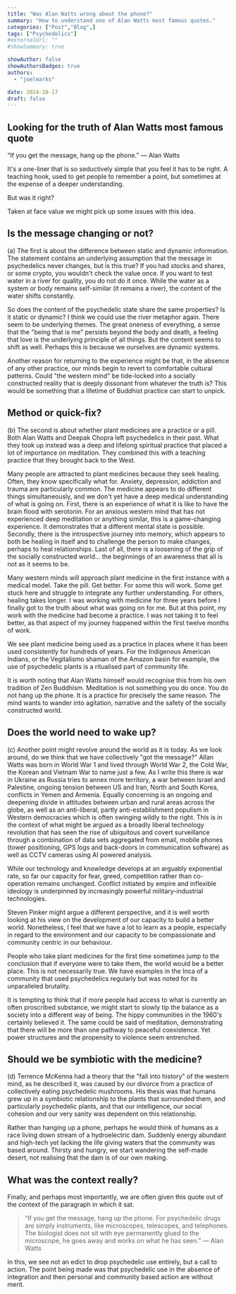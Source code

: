 ```yaml
---
title: "Was Alan Watts wrong about the phone?"
summary: "How to understand one of Alan Watts most famous quotes."
categories: ["Post","Blog",]
tags: ["Psychedelics"]
#externalUrl: ""
#showSummary: true

showAuthor: false
showAuthorsBadges: true
authors:
  - "joelmarks"

date: 2024-10-17
draft: false
---
```


## Looking for the truth of Alan Watts most famous quote

“If you get the message, hang up the phone.”
― Alan Watts

It's a one-liner that is so seductively simple that you feel it has to be right. A teaching hook, used to get people to remember a point, but sometimes at the expense of a deeper understanding.

But was it right?

Taken at face value we might pick up some issues with this idea.

## Is the message changing or not?

(a) The first is about the difference between static and dynamic information. The statement contains an underlying assumption that the message in psychedelics never changes, but is this true? If you had stocks and shares, or some crypto, you wouldn't check the value once. If you want to test water in a river for quality, you do not do it once. While the water as a system or body remains self-similar (it remains a river), the content of the water shifts constantly.

So does the content of the psychedelic state share the same properties? Is it static or dynamic? I think we could use the river metaphor again. There seem to be underlying themes. The great oneness of everything, a sense that the "being that is me" persists beyond the body and death, a feeling that love is the underlying principle of all things. But the content seems to shift as well. Perhaps this is because we ourselves are dynamic systems.

Another reason for returning to the experience might be that, in the absence of any other practice, our minds begin to revert to comfortable cultural patterns. Could "the western mind" be tide-locked into a socially constructed reality that is deeply dissonant from whatever the truth is? This would be something that a lifetime of Buddhist practice can start to unpick.

## Method or quick-fix?

(b) The second is about whether plant medicines are a practice or a pill. Both Alan Watts and Deepak Chopra left psychedelics in their past. What they took up instead was a deep and lifelong spiritual practice that placed a lot of importance on meditation. They combined this with a teaching practice that they brought back to the West.

Many people are attracted to plant medicines because they seek healing. Often, they know specifically what for. Anxiety, depression, addiction and trauma are particularly common. The medicine appears to do different things simultaneously, and we don't yet have a deep medical understanding of what is going on. First, there is an experience of what it is like to have the brain flood with serotonin. For an anxious western mind that has not experienced deep meditation or anything similar, this is a game-changing experience. It demonstrates that a different mental state is possible. Secondly, there is the introspective journey into memory, which appears to both be healing in itself and to challenge the person to make changes, perhaps to heal relationships. Last of all, there is a loosening of the grip of the socially constructed world... the beginnings of an awareness that all is not as it seems to be.

Many western minds will approach plant medicine in the first instance with a medical model. Take the pill. Get better. For some this will work. Some get stuck here and struggle to integrate any further understanding. For others, healing takes longer. I was working with medicine for three years before I finally got to the truth about what was going on for me. But at this point, my work with the medicine had become a practice. I was not taking it to feel better, as that aspect of my journey happened within the first twelve months of work.

We see plant medicine being used as a practice in places where it has been used consistently for hundreds of years. For the Indigenous American Indians, or the Vegitalismo shaman of the Amazon basin for example, the use of psychedelic plants is a ritualised part of community life.

It is worth noting that Alan Watts himself would recognise this from his own tradition of Zen Buddhism. Meditation is not something you do once. You do not hang up the phone. It is a practice for precisely the same reason. The mind wants to wander into agitation, narrative and the safety of the socially constructed world.

## Does the world need to wake up?

(c) Another point might revolve around the world as it is today. As we look around, do we think that we have collectively "got the message?" Allan Watts was born in World War 1 and lived through World War 2, the Cold War, the Korean and Vietnam War to name just a few. As I write this there is war in Ukraine as Russia tries to annex more territory, a war between Israel and Palestine, ongoing tension between US and Iran, North and South Korea, conflicts in Yemen and Armenia. Equally concerning is an ongoing and deepening divide in attitudes between urban and rural areas across the globe, as well as an anti-liberal, partly anti-establishment populism in Western democracies which is often swinging wildly to the right. This is in the context of what might be argued as a broadly liberal technology revolution that has seen the rise of ubiquitous and covert surveillance through a combination of data sets aggregated from email, mobile phones (tower positioning, GPS logs and back-doors in communication software) as well as CCTV cameras using AI powered analysis.

While our technology and knowledge develops at an arguably exponential rate, so far our capacity for fear, greed, competition rather than co-operation remains unchanged. Conflict initiated by empire and inflexible ideology is underpinned by increasingly powerful military-industrial technologies.

Steven Pinker might argue a different perspective, and it is well worth looking at his view on the development of our capacity to build a better world. Nonetheless, I feel that we have a lot to learn as a people, especially in regard to the environment and our capacity to be compassionate and community centric in our behaviour.

People who take plant medicines for the first time sometimes jump to the conclusion that if everyone were to take them, the world would be a better place. This is not necessarily true. We have examples in the Inca of a community that used psychedelics regularly but was noted for its unparalleled brutality.

It is tempting to think that if more people had access to what is currently an often proscribed substance, we might start to slowly tip the balance as a society into a different way of being. The hippy communities in the 1960's certainly believed it. The same could be said of meditation, demonstrating that there will be more than one pathway to peaceful coexistence. Yet power structures and the propensity to violence seem entrenched.

## Should we be symbiotic with the medicine?

(d) Terrence McKenna had a theory that the "fall into history" of the western mind, as he described it, was caused by our divorce from a practice of collectively eating psychedelic mushrooms. His thesis was that humans grew up in a symbiotic relationship to the plants that surrounded them, and particularly psychedelic plants, and that our intelligence, our social cohesion and our very sanity was dependent on this relationship.

Rather than hanging up a phone, perhaps he would think of humans as a race living down stream of a hydroelectric dam. Suddenly energy abundant and high-tech yet lacking the life giving waters that the community was based around. Thirsty and hungry, we start wandering the self-made desert, not realising that the dam is of our own making.


## What was the context really?

Finally, and perhaps most importantly, we are often given this quote out of the context of the paragraph in which it sat.

> “If you get the message, hang up the phone. For psychedelic drugs are simply instruments, like microscopes, telescopes, and telephones. The biologist does not sit with eye permanently glued to the microscope, he goes away and works on what he has seen.”
― Alan Watts

In this, we see not an edict to drop psychedelic use entirely, but a call to action. The point being made was that psychedelic use in the absence of integration and then personal and community based action are without merit.
